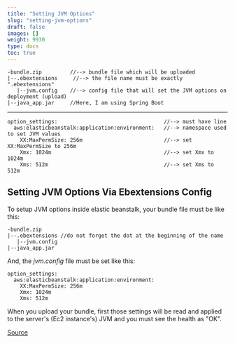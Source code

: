 ```yaml
---
title: "Setting JVM Options"
slug: "setting-jvm-options"
draft: false
images: []
weight: 9930
type: docs
toc: true
---
```


    -bundle.zip         //--> bundle file which will be uploaded
    |--.ebextensions     //--> the file name must be exactly ".ebextensions"
       |--jvm.config    //--> config file that will set the JVM options on deployment (upload)
    |--java_app.jar     //Here, I am using Spring Boot
---
    option_settings:                                  //--> must have line
      aws:elasticbeanstalk:application:environment:   //--> namespace used to set JVM values
        XX:MaxPermSize: 256m                          //--> set XX:MaxPermSize to 256m
        Xmx: 1024m                                    //--> set Xmx to 1024m
        Xms: 512m                                     //--> set Xms to 512m

## Setting JVM Options Via Ebextensions Config
To setup JVM options inside elastic beanstalk, your bundle file must be like this:

    -bundle.zip 
    |--.ebextensions //do not forget the dot at the beginning of the name
       |--jvm.config
    |--java_app.jar

And, the *jvm.config* file must be set like this:

    option_settings:                                  
      aws:elasticbeanstalk:application:environment:   
        XX:MaxPermSize: 256m                          
        Xmx: 1024m                                    
        Xms: 512m                                     

When you upload your bundle, first those settings will be read and applied to the server's (Ec2 instance's) JVM and you must see the health as "OK".

[Source][1]


  [1]: http://docs.aws.amazon.com/elasticbeanstalk/latest/dg/command-options-specific.html

